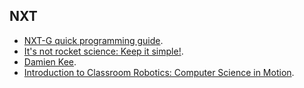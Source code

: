 NXT
---

* [NXT-G quick programming guide](http://www.legoengineering.com/nxt-g-quick-guide/).
* [It's not rocket science: Keep it simple!](http://www.legoengineering.com/its-not-rocket-science-keep-it-simple/).
* [Damien Kee](http://www.damienkee.com).
* [Introduction to Classroom Robotics: Computer Science in Motion](http://nebomusic.net/RoboticsPPT2011.pdf).

